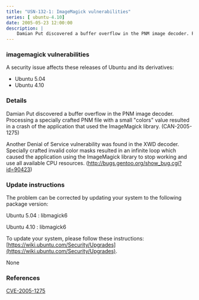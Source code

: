 ```yaml
---
title: "USN-132-1: ImageMagick vulnerabilities"
series: [ ubuntu-4.10]
date: 2005-05-23 12:00:00
description: |
    Damian Put discovered a buffer overflow in the PNM image decoder. Processing a specially crafted PNM file with a small &quot;colors&quot; value resulted in a crash of the application that used the ImageMagick library. (CAN-2005-1275)
--- 
```

 
 


### imagemagick vulnerabilities

A security issue affects these releases of Ubuntu and its derivatives:

* Ubuntu 5.04
* Ubuntu 4.10

### Details

Damian Put discovered a buffer overflow in the PNM image decoder. Processing a specially crafted PNM file with a small &quot;colors&quot; value resulted in a crash of the application that used the ImageMagick library. (CAN-2005-1275)

Another Denial of Service vulnerability was found in the XWD decoder. Specially crafted invalid color masks resulted in an infinite loop which caused the application using the ImageMagick library to stop working and use all available CPU resources. (http://bugs.gentoo.org/show_bug.cgi?id=90423)

### Update instructions

The problem can be corrected by updating your system to the following package version:

Ubuntu 5.04
 : libmagick6 

Ubuntu 4.10
 : libmagick6 

To update your system, please follow these instructions: [https://wiki.ubuntu.com/Security/Upgrades](https://wiki.ubuntu.com/Security/Upgrades).

None

### References

 
 [CVE-2005-1275](http://people.ubuntu.com/~ubuntu-security/cve/CVE-2005-1275)
 

